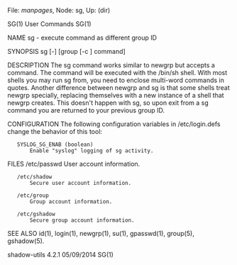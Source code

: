 File: *manpages*,  Node: sg,  Up: (dir)

SG(1)                            User Commands                           SG(1)



NAME
       sg - execute command as different group ID

SYNOPSIS
       sg [-] [group [-c ] command]

DESCRIPTION
       The sg command works similar to newgrp but accepts a command. The
       command will be executed with the /bin/sh shell. With most shells you
       may run sg from, you need to enclose multi-word commands in quotes.
       Another difference between newgrp and sg is that some shells treat
       newgrp specially, replacing themselves with a new instance of a shell
       that newgrp creates. This doesn't happen with sg, so upon exit from a
       sg command you are returned to your previous group ID.

CONFIGURATION
       The following configuration variables in /etc/login.defs change the
       behavior of this tool:

       SYSLOG_SG_ENAB (boolean)
           Enable "syslog" logging of sg activity.

FILES
       /etc/passwd
           User account information.

       /etc/shadow
           Secure user account information.

       /etc/group
           Group account information.

       /etc/gshadow
           Secure group account information.

SEE ALSO
       id(1), login(1), newgrp(1), su(1), gpasswd(1), group(5), gshadow(5).



shadow-utils 4.2.1                05/09/2014                             SG(1)
